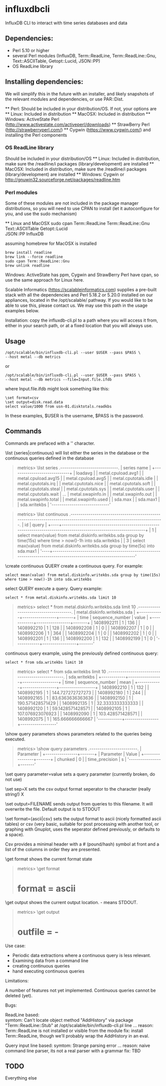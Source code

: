 influxdbcli
===========

InfluxDB CLI to interact with time series databases and data 


Dependencies:
-------------

*  Perl 5.10 or higher
*  several Perl modules (InfluxDB, Term::ReadLine, Term::ReadLine::Gnu, 
   Text::ASCIITable, Getopt::Lucid, JSON::PP)
*  OS ReadLine library
    
Installing dependencies:
------------------------

We will simplify this in the future with an installer, and likely snapshots of the relevant modules and dependencies, or use PAR::Dist.

**  Perl:  Should be included in your distribution/OS.  If not, your options are 
**  Linux:    Included in distribution
**  MacOSX:   Included in distribution
**  Windows:  ActiveState Perl (http://www.activestate.com/activeperl/downloads)
**  StrawBerry Perl (http://strawberryperl.com/)
**  Cygwin (https://www.cygwin.com/) and installing the Perl components


### OS ReadLine library ###

Should be included in your distribution/OS
**    Linux:    Included in distribution, make sure the /readline/i packages (library/development) are installed
**    MacOSX:   Included in distribution, make sure the /readline/i packages (library/development) are installed
**    Windows:  Cygwin or http://gnuwin32.sourceforge.net/packages/readline.htm 

### Perl modules ###
Some of these modules are not included in the package manager distributions, so you will need to use CPAN to install (let it autoconfigure for you, and use the sudo mechanism)
   
** Linux and MacOSX
    sudo cpan Term::ReadLine Term::ReadLine::Gnu \
              Text::ASCIITable Getopt::Lucid \
              JSON::PP InfluxDB


  
  assuming homebrew for MacOSX is installed
  
    brew install readline
    brew link --force readline
    sudo cpan Term::ReadLine::Gnu
    brew unlink readline
  
Windows:  ActiveState has ppm, Cygwin and StrawBerry Perl have cpan, so use the same approach for Linux here.


Scalable Informatics (https://scalableinformatics.com) supplies a pre-built stack with all the dependencies and Perl 5.18.2 or 5.20.0 installed on our appliances, located in the /opt/scalable/ pathway.  If you would like to be able to use this, please contact us.  We may use this path in the usage examples below.

Installation:   copy the influxdb-cli.pl to a path where you will access it from, either in your search path, or at a fixed location that you will always use.
        

Usage
-----

    /opt/scalable/bin/influxdb-cli.pl --user $USER --pass $PASS \
    --host metal --db metrics  
  
  or

    /opt/scalable/bin/influxdb-cli.pl --user $USER --pass $PASS \
    --host metal --db metrics --file=Input.file.ifdb
    
where Input.file.ifdb might look something like this:

    \set format=csv
    \set output=disk.read.data
    select value/1000 from usn-01.disktotals.readkbs

In these examples, $USER is the username, $PASS is the password.


Commands
--------

Commands are prefaced with a '\' character.
  
\list {series|continuous} will list either the series in the database or the continuous queries defined in the database
    
> metrics> \list series
> .-----------------------------.
> | series name                 |
> +-----------------------------+
>| loadavg                     |
>| metal.cpuload.avg1          |
>| metal.cpuload.avg15         |
>| metal.cpuload.avg5          |
>| metal.cputotals.idle        |
>| metal.cputotals.irq         |
>| metal.cputotals.nice        |
>| metal.cputotals.soft        |
>| metal.cputotals.steal       |
>| metal.cputotals.sys         |
>| metal.cputotals.user        |
>| metal.cputotals.wait        |
>...
>| metal.swapinfo.in           |
>| metal.swapinfo.out          |
>| metal.swapinfo.total        |
>| metal.swapinfo.used         |
>| sda.max                     |
>| sda.max1                    |
>| sda.writekbs                |
>'-----------------------------'

>metrics> \list continuous
>.----------------------------------------------------------------------------------------------------------------------.
>| id | query                                                                                                           |
>+----+-----------------------------------------------------------------------------------------------------------------+
>|  1 | select mean(value) from metal.diskinfo.writekbs.sda  group by time(15s) where time > now()-1h into sda.writekbs |
>|  3 | select max(value) from metal.diskinfo.writekbs.sda  group by time(5s) into sda.max1                             |
>'----+-----------------------------------------------------------------------------------------------------------------'

\create continuous QUERY
create a continuous query.  For example: 

    select mean(value) from metal.diskinfo.writekbs.sda group by time(15s) where time > now()-1h into sda.writekbs
  
select QUERY
execute a query.  Query example:

    select * from metal.diskinfo.writekbs.sda limit 10
  

>metrics> select * from metal.diskinfo.writekbs.sda limit 10
>.--------------------------------------.
>|      metal.diskinfo.writekbs.sda     |
>+------------+-----------------+-------+
>| time       | sequence_number | value |
>+------------+-----------------+-------+
>| 1408992211 |               1 |   136 |
>| 1408992210 |               1 |   128 |
>| 1408992208 |               1 |     0 |
>| 1408992207 |               1 |     0 |
>| 1408992206 |               1 |   364 |
>| 1408992204 |               1 |     0 |
>| 1408992202 |               1 |     0 |
>| 1408992201 |               1 |   136 |
>| 1408992200 |               1 |   132 |
>| 1408992199 |               1 |     0 |
>'------------+-----------------+-------'
 
continuous query example, using the previously defined continuous query:   

    select * from sda.writekbs limit 10

>metrics> select * from sda.writekbs limit 10
>.-------------------------------------------------.
>|                   sda.writekbs                  |
>+------------+-----------------+------------------+
>| time       | sequence_number | mean             |
>+------------+-----------------+------------------+
>| 1408992210 |               1 |              132 |
>| 1408992195 |               1 | 144.727272727273 |
>| 1408992180 |               1 |              244 |
>| 1408992165 |               1 | 83.6363636363636 |
>| 1408992150 |               1 | 190.571428571429 |
>| 1408992135 |               1 | 32.3333333333333 |
>| 1408992120 |               1 | 59.1428571428571 |
>| 1408992105 |               1 | 107.076923076923 |
>| 1408992090 |               1 | 103.428571428571 |
>| 1408992075 |               1 | 165.666666666667 |
>'------------+-----------------+------------------'     

  \show query parameters
  shows parameters related to the queries being executed.
  
>metrics> \show query parameters
>.------------------------.
>|        Parameter       |
>+----------------+-------+
>| Parameter      | Value |
>+----------------+-------+
>| chunked        |     0 |
>| time_precision | s     |
>'----------------+-------'

\set query parameter=value
sets a query parameter (currently broken, do not use)

\set sep=X
sets the csv output format seperator to the character (really string!) X

\set output=FILENAME
sends output from queries to this filename.  It will overwrite the file.  Default output is to STDOUT
  
\set format={ascii|csv}
  sets the output format to ascii (nicely formatted ascii tables) or csv (very basic, suitable for post processing with another tool, or graphing with Gnuplot, uses the seperator defined previously, or defaults to a space).  

  Csv provides a minimal header with a # (pound/hash) symbol at front and a list of the columns in order they are presented.
  
\get format
  shows the current format state

>metrics> \get format
># format = ascii
   
  \get output
  shows the current output location.  - means STDOUT.

>metrics> \get output
># outfile = -


Use case:
  
  * Periodic data extractions where a continuous query is less relevant.
  * Examining data from a command line
  * creating continuous queries
  * hand executing continuous queries


Limitations:

  A number of features not yet implemented.  Continuous queries cannot be deleted (yet).  

Bugs:

  ReadLine based:  
    symtom:   Can't locate object method "AddHistory" via package 
              "Term::ReadLine::Stub" at /opt/scalable/bin/influxdb-cli.pl line ... 
    reason:   Term::ReadLine is not installed or visible from the module
    fix:      install Term::ReadLine, though we'll probably wrap the AddHistory in an eval.
  
  Query input line based:
    symtom:   Strange parsing error ...
    reason:   naive command line parser, its not a real parser with a grammar
    fix:      TBD

TODO
--------

Everything else
